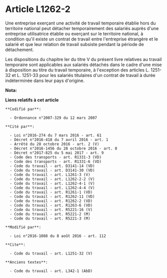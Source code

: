 # Article L1262-2

Une entreprise exerçant une activité de travail temporaire établie hors du territoire national peut détacher temporairement
des salariés auprès d'une entreprise utilisatrice établie ou exerçant sur le territoire national, à condition qu'il existe un
contrat de travail entre l'entreprise étrangère et le salarié et que leur relation de travail subsiste pendant la période de
détachement. 

Les dispositions du chapitre Ier du titre V du présent livre relatives au travail temporaire sont applicables aux salariés
détachés dans le cadre d'une mise à disposition au titre du travail temporaire, à l'exception des articles L. 1251-32 et L.
1251-33 pour les salariés titulaires d'un contrat de travail à durée indéterminée dans leur pays d'origine.

**Nota:**



**Liens relatifs à cet article**

	**Codifié par**:

	  - Ordonnance n°2007-329 du 12 mars 2007

	**Cité par**:

	  - Loi n°2016-274 du 7 mars 2016 - art. 61
	  - Décret n°2016-418 du 7 avril 2016 - art. 1
	  - Arrêté du 28 octobre 2016 - art. 2 (V)
	  - Décret n°2016-1456 du 28 octobre 2016 - art. 8
	  - Décret n°2017-825 du 5 mai 2017 - art. 9
	  - Code des transports - art. R1331-3 (VD)
	  - Code des transports - art. R1331-6 (VD)
	  - Code du travail - art. D3141-14 (VD)
	  - Code du travail - art. D3141-30 (VD)
	  - Code du travail - art. L1261-3 (V)
	  - Code du travail - art. L1262-2-2 (V)
	  - Code du travail - art. L1262-4-1 (V)
	  - Code du travail - art. L1262-4-4 (V)
	  - Code du travail - art. R1261-1 (VD)
	  - Code du travail - art. R1262-11 (VD)
	  - Code du travail - art. R1262-2 (VD)
	  - Code du travail - art. R1263-6 (VD)
	  - Code du travail - art. R5221-16 (V)
	  - Code du travail - art. R5221-2 (M)
	  - Code du travail - art. R5221-3 (M)

	**Modifié par**:

	  - Loi n°2016-1088 du 8 août 2016 - art. 112

	**Cite**:

	  - Code du travail - art. L1251-32 (V)

	**Anciens textes**:

	  - Code du travail - art. L342-1 (AbD)
